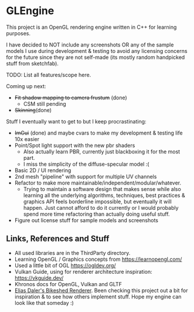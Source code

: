 # GLEngine

This project is an OpenGL rendering engine written in C++ for learning purposes. 

I have decided to NOT include any screenshots OR any of the sample models I use during 
development & testing to avoid any licensing concerns for the future since they are not 
self-made (its mostly random handpicked stuff from sketchfab).

TODO: List all features/scope here.

Coming up next:
* ~~Fit shadow mapping to camera frustum~~ (done)
    * CSM still pending
* ~~Skinning~~(done)

Stuff I eventually want to get to but I keep procrastinating:
* ~~ImGui~~ (done) and maybe cvars to make my development & testing life 10x easier
* Point/Spot light support with the new pbr shaders
    * Also actually learn PBR, currently just blackboxing it for the most part.
    * I miss the simplicity of the diffuse-specular model :(
* Basic 2D / UI rendering 
* 2nd mesh "pipeline" with support for multiple UV channels
* Refactor to make more maintainable/independent/modular/whatever.
    * Trying to maintain a software design that makes sense while also learning all the underlying 
      algorithms, techniques, best practices & graphics API feels borderline impossible, 
      but eventually it will happen. Just cannot afford to do it currently or I would probably spend 
      more time refactoring than actually doing useful stuff. 
* Figure out license stuff for sample models and screenshots

## Links, References and Stuff

* All used libraries are in the ThirdParty directory.
* Learning OpenGL / Graphics concepts from https://learnopengl.com/
* Used a little bit of OGL https://ogldev.org/
* Vulkan Guide, using for renderer architecture inspiration: https://vkguide.dev/
* Khronos docs for OpenGL, Vulkan and GLTF
* [Elias Daler's Bikeshed Renderer](https://github.com/eliasdaler/edbr). Been checking this project out a bit for inspiration & to see how others implement stuff. Hope my engine can look like that someday :)
